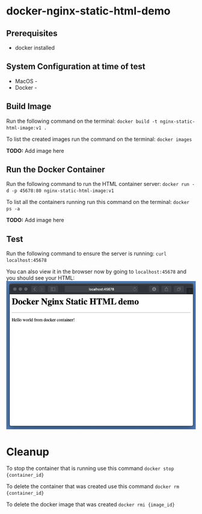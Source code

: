 # docker-nginx-static-html-demo

## Prerequisites 

- docker installed 

## System Configuration at time of test 

- MacOS - 
- Docker - 

## Build Image

Run the following command on the terminal:
`docker build -t nginx-static-html-image:v1 .`

To list the created images run the command on the terminal:
`docker images`

**TODO:** Add image here

## Run the Docker Container

Run the following command to run the HTML container server:
`docker run -d -p 45678:80 nginx-static-html-image:v1`

To list all the containers running run this command on the terminal:
`docker ps -a`

**TODO:** Add image here

## Test

Run the following command to ensure the server is running:
`curl localhost:45678`

You can also view it in the browser now by going to `localhost:45678` and you should see your HTML:
![docker-nginx-static-html-demo-image](images/docker-nginx-static-html-demo-image.png?raw=true "Browser Shreenshot")


# Cleanup

To stop the container that is running use this command 
`docker stop {container_id}`

To delete the container that was created use this command
`docker rm {container_id}`

To delete the docker image that was created 
`docker rmi {image_id}`
